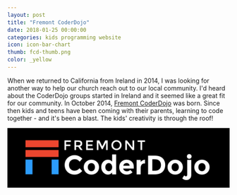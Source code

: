 ```yaml
---
layout: post
title: "Fremont CoderDojo"
date: 2018-01-25 00:00:00
categories: kids programming website
icon: icon-bar-chart
thumb: fcd-thumb.png
color: _yellow 
---
```

When we returned to California from Ireland in 2014, I was looking for another way to help our church reach out to our local community. I'd heard about the CoderDojo groups started in Ireland and it seemed like a great fit for our community. In October 2014, [Fremont CoderDojo](http://fremontcoderdojo.com) was born. Since then kids and teens have been coming with their parents, learning to code together - and it's been a blast. The kids' creativity is through the roof!

![KidBuilder.net](/img/fcd.png)
